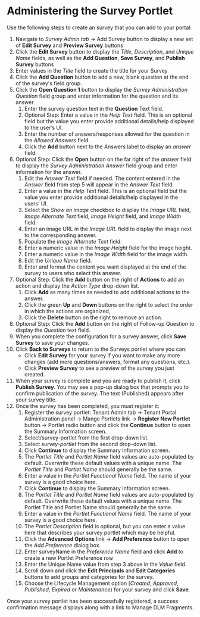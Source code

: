 # Administering the Survey Portlet

Use the following steps to create an survey that you can add to your portal:

1. Navigate to *Survey Admin tab* -> Add Survey button to display a new set of **Edit Survey** and **Preview Survey** buttons
2. Click the **Edit Survey** button to display the *Title*, *Description*, and *Unique Name* fields, as well as the **Add Question**, **Save Survey**, and **Publish Survey** buttons
3. Enter values in the *Title* field to create the title for your Survey
4. Click the **Add Question** button to add a new, blank question at the end of the survey's field group.
5. Click the **Open Question 1** button to display the *Survey Administration Question* field group and enter information for the question and its answer
    1. Enter the survey question text in the **Question** Text field.
    2. Optional Step: Enter a value in the *Help Text* field. This is an optional field but the value you enter provide additional details/help displayed to the user’s UI.
    3. Enter the number of answers/responses allowed for the question in the *Allowed Answers* field.
    4. Click the **Add** button next to the Answers label to display an *answer* field.
6. Optional Step: Click the **Open** button on the far right of the *answer* field to display the *Survey Administration Answer* field group and enter information for the answer.
    1. Edit the *Answer Text* field if needed. The content entered in the *Answer* field from step 5 will appear in the *Answer Text* field.
    2. Enter a value in the *Help Text* field. This is an optional field but the value you enter provide additional details/help displayed in the users’ UI.
    3. Select the *Show an image* checkbox to display the *Image URL* field, *Image Alternate Text* field, *Image Height* field, and *Image Width* field.
    4. Enter an image URL in the *Image URL* field to display the image next to the corresponding answer.
    5. Populate the *Image Alternate Text* field.
    6. Enter a numeric value in the *Image Height* field for the image height.  
    7. Enter a numeric value in the *Image Width* field for the image width.
    8. Edit the *Unique Name* field.
    9. Enter and format the content you want displayed at the end of the survey to users who select this answer.
7. Optional Step: Click the **Add** button on the right of **Actions** to add an action and display the *Action Type* drop-down list.
    1. Click **Add** as many times as needed to add additional actions to the answer.
    2. Click the green **Up** and **Down** buttons on the right to select the order in which the actions are organized,  
    3. Click the **Delete** button on the right to remove an action.
8. Optional Step: Click the **Add** button on the right of Follow-up Question to display the *Question* text field.
9. When you complete the configuration for a survey answer, click **Save Survey** to save your changes.
10. Click **Back to Surveys** to return to the Surveys portlet where you can:
    * Click **Edit  Survey** for  your  survey  if  you  want  to  make  any  more  changes  (add  more questions/answers, format any questions, etc.).
    * Click **Preview Survey** to see a preview of the survey you just created.
11. When your survey is complete and you are ready to publish it, click **Publish Survey**. You may see a pop-up dialog box that prompts you to confirm publication of the survey. The text (Published) appears after your survey title.
12. Once the survey has been completed, you must register it:
    1. Register the survey portlet: Tenant Admin tab -> Tenant Portal Administration panel -> Mange Portlets link -> **Register New Portlet** button -> Portlet radio button and click the **Continue** button to open the Summary Information screen.
    2. Select/survey-portlet from the first drop-down list.
    3. Select *survey-portlet* from the second drop-down list.
    4. Click **Continue** to display the Summary Information screen.
    5. The *Portlet Title* and *Portlet Name* field values are auto-populated by default. Overwrite these default values with a unique name. The *Portlet Title* and *Portlet Name* should generally be the same.
    6. Enter a value in the *Portlet Functional Name* field. The name of your survey is a good choice here.
    7. Click **Continue** to display the Summary Information screen.
    8. The *Portlet Title* and *Portlet Name* field values are auto-populated by default. Overwrite these default values with a unique name. The Portlet Title and Portlet Name should generally be the same.
    9. Enter a value in the *Portlet Functional Name* field. The name of your survey is a good choice here.
    10. The *Portlet Description* field is optional, but you can enter a value here that describes your survey portlet which may be helpful.
    11. Click the **Advanced Options** link -> **Add Preference** button to open the *Add Preference* dialog box.
    12. Enter surveyName in the *Preference Name* field and click **Add**  to create a new Portlet Preference row
    13. Enter the Unique Name value from step 3 above in the *Value* field.
    14. Scroll down and click the **Edit Principals** and **Edit Categories** buttons to add groups and categories for the survey.
    15. Choose the Lifecycle Management option (*Created*, *Approved*, *Published*, *Expired* or *Maintenance*) for your survey and click **Save**.

Once your survey portlet has been successfully registered, a success confirmation message displays along with a link to Manage DLM Fragments.

